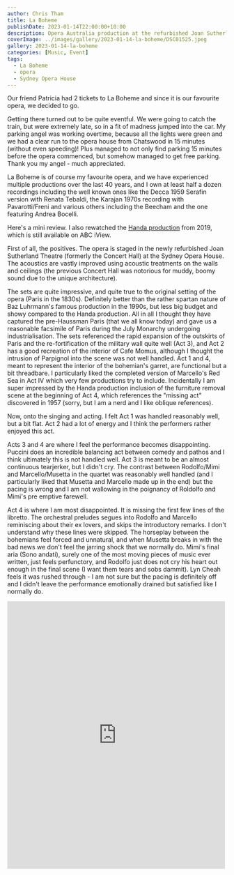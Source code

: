 ```yaml
---
author: Chris Tham
title: La Boheme
publishDate: 2023-01-14T22:00:00+10:00
description: Opera Australia production at the refurbished Joan Sutherland Theatre at the Opera House.
coverImage: ../images/gallery/2023-01-14-la-boheme/DSC01525.jpeg
gallery: 2023-01-14-la-boheme
categories: [Music, Event]
tags:
  - La Boheme
  - opera
  - Sydney Opera House
---
```


Our friend Patricia had 2 tickets to La Boheme and since it is our favourite
opera, we decided to go.

Getting there turned out to be quite eventful. We were going to catch the train, but were extremely late, so in a fit of madness jumped into the car. My parking angel was working overtime, because all the lights were green and we had a clear run to the opera house from Chatswood in 15 minutes (without even speeding)! Plus managed to not only find parking 15 minutes before the opera commenced, but somehow managed to get free parking. Thank you my angel - much appreciated.

La Boheme is of course my favourite opera, and we have experienced multiple productions over the last 40 years, and I own at least half a dozen recordings including the well known ones like the Decca 1959 Serafin version with Renata Tebaldi, the Karajan 1970s recording with Pavarotti/Freni and various others including the Beecham and the one featuring Andrea Bocelli.

Here's a mini review. I also rewatched the
[Handa production](https://iview.abc.net.au/show/opera-on-sydney-harbour-la-boheme)
from 2019, which is still available on ABC iView.

First of all, the positives. The opera is staged in the newly refurbished Joan Sutherland Theatre (formerly the Concert Hall) at the Sydney Opera House. The acoustics are vastly improved using acoustic treatments on the walls and ceilings (the previous Concert Hall was notorious for muddy, boomy sound due to the unique architecture).

The sets are quite impressive, and quite true to the original setting of the opera (Paris in the 1830s). Definitely better than the rather spartan nature of Baz Luhrmann's famous production in the 1990s, but less big budget and showy compared to the Handa production. All in all I thought they have captured the pre-Haussman Paris (that we all know today) and gave us a reasonable facsimile of Paris during the July Monarchy undergoing industrialisation. The sets referenced the rapid expansion of the outskirts of Paris and the re-fortification of the military wall quite well (Act 3), and Act 2 has a good recreation of the interior of Cafe Momus, although I thought the intrusion of Parpignol into the scene was not well handled. Act 1 and 4, meant to represent the interior of the bohemian's garret, are functional but a bit threadbare. I particularly liked the completed version of Marcello's Red Sea in Act IV which very few productions try to include.
Incidentally I am super impressed by the Handa production inclusion of the furniture removal scene at the beginning of Act 4, which references the "missing act" discovered in 1957 (sorry, but I am a nerd and I like oblique references).

Now, onto the singing and acting. I felt Act 1 was handled reasonably well, but a bit flat. Act 2 had a lot of energy and I think the performers rather enjoyed this act.

Acts 3 and 4 are where I feel the performance becomes disappointing. Puccini does an incredible balancing act between comedy and pathos and I think ultimately this is not handled well. Act 3 is meant to be an almost continuous tearjerker, but I didn't cry. The contrast between Rodolfo/Mimi and Marcello/Musetta in the quartet was reasonably well handled (and I particularly liked that Musetta and Marcello made up in the end) but the pacing is wrong and I am not wallowing in the poignancy of Roldolfo and Mimi's pre emptive farewell.

Act 4 is where I am most disappointed. It is missing the first few lines of the libretto. The orchestral preludes segues into Rodolfo and Marcello reminiscing about their ex lovers, and skips the introductory remarks. I don't understand why these lines were skipped. The horseplay between the bohemians feel forced and unnatural, and when Musetta breaks in with the bad news we don't feel the jarring shock that we normally do. Mimi's final aria (Sono andati), surely one of the most moving pieces of music ever written, just feels perfunctory, and Rodolfo just does not cry his heart out enough in the final scene (I want them tears and sobs dammit). Lyn Cheah feels it was rushed through - I am not sure but the pacing is definitely off and I didn't leave the performance emotionally drained but satisfied like I normally do.

<iframe src="https://www.facebook.com/plugins/post.php?href=https%3A%2F%2Fwww.facebook.com%2Fchris1.tham%2Fposts%2Fpfbid02GwSQHuqxXiXtQs3yoKEmM3fHJgr95g9aotaFPw2VMCYLrXtHR4FmywFbcLbp99GNl&show_text=true&width=500" width="500" height="614" style="border:none;overflow:hidden" scrolling="no" frameborder="0" allowfullscreen="true" allow="autoplay; clipboard-write; encrypted-media; picture-in-picture; web-share"></iframe>